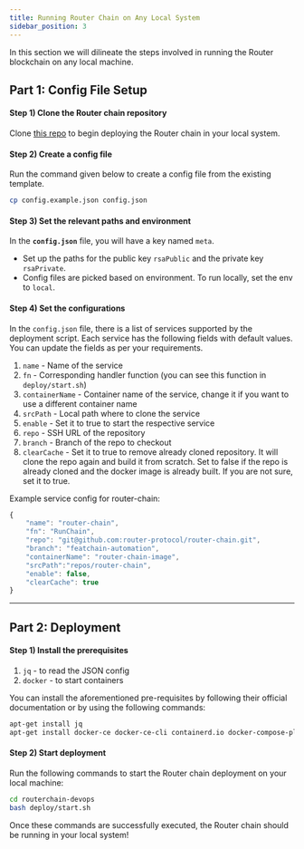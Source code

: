 ```yaml
---
title: Running Router Chain on Any Local System
sidebar_position: 3
---
```


In this section we will dilineate the steps involved in running the Router blockchain on any local machine.

## Part 1: Config File Setup

#### Step 1) Clone the Router chain repository
Clone [this repo](https://github.com/router-protocol/routerchain-devops) to begin deploying the Router chain in your local system.

#### Step 2) Create a config file
Run the command given below to create a config file from the existing template.

```bash
cp config.example.json config.json
```

#### Step 3) Set the relevant paths and environment
In the **`config.json`** file, you will have a key named `meta`.
- Set up the paths for the public key `rsaPublic` and the private key `rsaPrivate`.
- Config files are picked based on environment. To run locally, set the env to `local`.

#### Step 4) Set the configurations
In the `config.json` file, there is a list of services supported by the deployment script. Each service has the following fields with default values. You can update the fields as per your requirements.
1. `name` - Name of the service
2. `fn` - Corresponding handler function (you can see this function in `deploy/start.sh`)
3. `containerName` - Container name of the service, change it if you want to use a different container name
4. `srcPath` - Local path where to clone the service
5. `enable` - Set it to true to start the respective service
6. `repo` - SSH URL of the repository
7. `branch` - Branch of the repo to checkout
8. `clearCache` - Set it to true to remove already cloned repository. It will clone the repo again and build it from scratch. Set to false if the repo is already cloned and the docker image is already built. If you are not sure, set it to true.

Example service config for router-chain:
```jsx
{
    "name": "router-chain",
    "fn": "RunChain",
    "repo": "git@github.com:router-protocol/router-chain.git",
    "branch": "featchain-automation",
    "containerName": "router-chain-image",
    "srcPath":"repos/router-chain",
    "enable": false,
    "clearCache": true
}
```

---------------------

## Part 2: Deployment
#### Step 1) Install the prerequisites
1. `jq` - to read the JSON config
2. `docker` - to start containers

You can install the aforementioned pre-requisites by following their official documentation or by using the following commands:
```bash
apt-get install jq
apt-get install docker-ce docker-ce-cli containerd.io docker-compose-plugin
```

#### Step 2) Start deployment
Run the following commands to start the Router chain deployment on your local machine:
``` bash
cd routerchain-devops
bash deploy/start.sh
```

Once these commands are successfully executed, the Router chain should be running in your local system!
